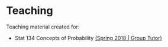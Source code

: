 # Teaching

Teaching material created for:

- Stat 134 Concepts of Probability [(Spring 2018 | Group Tutor)](sp18_stat134)
